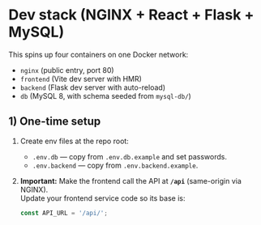 # Dev stack (NGINX + React + Flask + MySQL)

This spins up four containers on one Docker network:
- `nginx` (public entry, port 80)
- `frontend` (Vite dev server with HMR)
- `backend` (Flask dev server with auto-reload)
- `db` (MySQL 8, with schema seeded from `mysql-db/`)

## 1) One-time setup

1. Create env files at the repo root:
   - `.env.db` — copy from `.env.db.example` and set passwords.
   - `.env.backend` — copy from `.env.backend.example`.

2. **Important:** Make the frontend call the API at **`/api`** (same-origin via NGINX).  
   Update your frontend service code so its base is:
   ```ts
   const API_URL = '/api/';
